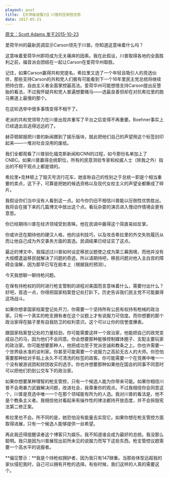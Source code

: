 ```yaml
---
playout: post
title: 【大师级说服力】川普的压倒性优势
date: 2017-05-21
---
```


 [原文：Scott Adams      发于2015-10-23][1]

爱荷华州的最新民调显示Carson领先于川普。你知道这意味着什么吗？

这意味着爱荷华州即将成为无关痛痒的因素。我在此假设，川普取得各地的全面胜利之前，福音派会团结在一起让Carson在爱荷华州取胜。

记住，如果Carson赢得共和党提名，希拉里又选了一个年轻且吸引人的竞选伙伴，那些支持Carson的共和党人们极有可能看到下一个16年里民主党总统将继续把持白宫，自由主义者全面掌控最高法。爱荷华州可能想借支持Carson提出反堕胎的看法，不过我怀疑共和党人普遍想要赌马——选最良善但却在对抗希拉里的跑马赛道上最慢的那个。

在这轮选举中很多事情变得不相干了。

老派的共和党领导力在川普出现并重写了平台之后变得不再重要。Boehner事实上已经退出且逃得远远的了。

赫芬顿邮报把川普的新闻挪到了娱乐版块，就此把他们自己的声望用这个标签封印起来——一堆对社会没用的废纸。

我们全都观看了川普驯化福克斯新闻和CNN的过程，如今那份名单加上了CNBC。如果川普赢得总统职位，所有的民意测验专家和权威人士（除我之外）指出的不相干观点上都是错的。

希拉里•克林顿上了毁灭号流行花车，她宣称自己的性别之于总统一职是个相当重要的卖点，这下子，可算是把她的候选资格以及现代女权主义的声望全都撕成了碎片。

我假设你们当中没有人看到这一点。如今你仍旧不相信川普能以压倒性优势胜出。我将会在接下来的几篇博文中放出这个点。看玩杂耍的演员进入慢动作情境会更有意思。

你已经期待川普在经济领域受到青睐。他在民调中赢得这个简直易如反掌。

你或许还在期待他的硬汉人格，他的谈判技巧，以及攻击希拉里的外交失败履历从而让他自己成为外交事务方面的首选。民调结果已经证实了这点。

最近的博文中，我描述过川普如何设定移民议题使之成为第三幕困境，而他并没有大规模遣返移民就解决了问题的奇迹。所以请期待吧，移民问题对他入主白宫的障碍会溶解，因为那早已写在剧本上（根据我的预测）。

今天我想聊一聊持枪问题。

在保有持枪权的同时进行枪支管制的进程对美国而言意味着什么，需要付出什么？好吧，首选一点，你得把国家档案登记处打趴下。历史告诉我们民主党不可能赢得这场战斗。

如果你想拿国家档案登记处开刀，你需要一个坚持所有公民有权持有枪械的政治家。只有一个真实的枪支拥有者在这个议题上才有说服力可信度。而你想要的那个政治家得在脑子里有自我防卫的权利意识。这个可以让你的信誉度爆表。

跟国家档案登记处的力量较劲，你可能需要这样一个政治家，他能把自己的政党变成自己的马，因为他们不会同意。你会想要那种能够控制媒体圈子、支配主要玩家的政治家。你可能想要那种人，他把成功至于党派忠诚和教条之上。你也许需要一个世界级水准的谈判家。你甚至可能需要一个说服力之高前无古人的大师。你恐怕需要那种给对手贴上永久不可清洗的标签的政客。你可能需要一个在竞赛中唯一一个没有被游说团和财团收买的选手。你也许想要那种如果他在国会的同事不同意时可以把他们扔到公交车下的政治家。

如果你想要某种理智的枪支管控，只有一个候选人能为你带来可能。如果你相信川普不会用暴力武器解决问题，改进社会，我尊重你的观点。不过我相信你会同意这个，川普是竞选中唯一一个在那个领域能有所为的人选。我对川普的看法是，他不是个教条主义者。我相信他对看起来有操作性的律法都持开放态度，并不会拆毁宪法第二修正案。

希拉里也不会。所不同的是，她恐怕没有能量去实现它。如果你想在枪支管控方面取得进展，只有一个候选人能够提供一丝希望。

再此我还得提醒读者这个博客只为娱乐。我不知道谁会成为最好的总统。我没那么聪明。我只是因为川普展现出前所未见的说服力而写下这些东西。枪支管控议题需要一个高水平的说服者。

**偏见警示：**我是个持枪权拥护者，因为我只有147磅重。当那些体型远超我的家伙侵犯我时，自己可以拥有开枪的选择。有些时候，我们这样的人真的需要这个。

[1]: http://blog.dilbert.com/post/131749156346/the-case-for-a-trump-landslide-part-1





